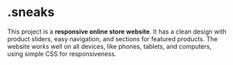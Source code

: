 # .sneaks
 This project is a **responsive online store website**. It has a clean design with product sliders, easy navigation, and sections for featured products. The website works well on all devices, like phones, tablets, and computers, using simple CSS for responsiveness.
